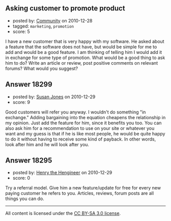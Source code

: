 ## Asking customer to promote product

- posted by: [Community](https://stackexchange.com/users/-1/-1-community) on 2010-12-28
- tagged: `marketing`, `promotion`
- score: 5

I have a new customer that is very happy with my software. He asked about a feature that the software does not have, but would be simple for me to add and would be a good feature. I am thinking of telling him I would add it in exchange for some type of promotion. What would be a good thing to ask him to do? Write an article or review, post positive comments on relevant forums? What would you suggest?


## Answer 18299

- posted by: [Susan Jones](https://stackexchange.com/users/-1/2737-susan-jones) on 2010-12-29
- score: 9

Good customers will refer you anyway. I wouldn't do something "in exchange." Adding bargaining into the equation cheapens the relationship in my opinion. Just add the feature for him, since it benefits you too. You can also ask him for a recommendation to use on your site or whatever you want and my guess is that if he is like most people, he would be quite happy to do it without having to receive some kind of payback. In other words, look after him and he will look after you.


## Answer 18295

- posted by: [Henry the Hengineer](https://stackexchange.com/users/-1/1692-henry-the-hengineer) on 2010-12-29
- score: 0

Try a referral model. Give him a new feature/update for free for every new paying customer he refers to you. Articles, reviews, forum posts are all things you can do. 



---

All content is licensed under the [CC BY-SA 3.0 license](https://creativecommons.org/licenses/by-sa/3.0/).
